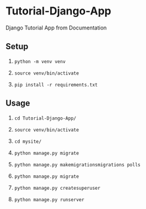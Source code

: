 # Tutorial-Django-App
Django Tutorial App from Documentation

## Setup

1. ```python -m venv venv```

2. ```source venv/bin/activate```

3. ```pip install -r requirements.txt```

## Usage

1. ```cd Tutorial-Django-App/```

2. ```source venv/bin/activate```

3. ```cd mysite/```

4. ```python manage.py migrate```

5. ```python manage.py makemigrationsmigrations polls```

6. ```python manage.py migrate```

7. ```python manage.py createsuperuser```

8. ```python manage.py runserver```